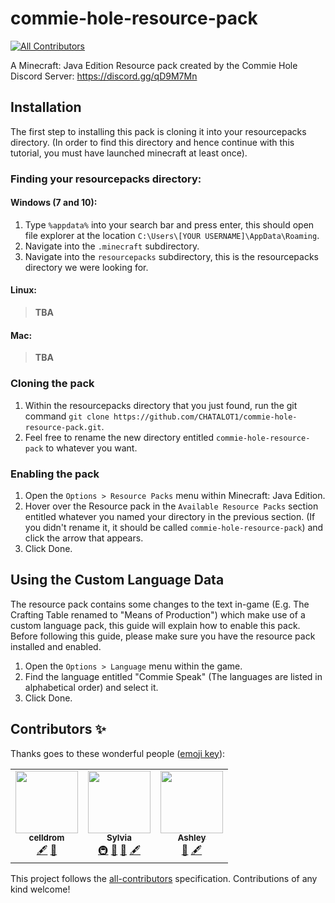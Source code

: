 # commie-hole-resource-pack
<!-- ALL-CONTRIBUTORS-BADGE:START - Do not remove or modify this section -->
[![All Contributors](https://img.shields.io/badge/all_contributors-3-orange.svg?style=flat-square)](#contributors-)
<!-- ALL-CONTRIBUTORS-BADGE:END -->

A Minecraft: Java Edition Resource pack created by the Commie Hole Discord Server: https://discord.gg/qD9M7Mn

## Installation

The first step to installing this pack is cloning it into your resourcepacks directory. (In order to find this directory and hence continue with this tutorial, you must have launched minecraft at least once).

### Finding your resourcepacks directory:

#### Windows (7 and 10):
1. Type `%appdata%` into your search bar and press enter, this should open file explorer at the location `C:\Users\[YOUR USERNAME]\AppData\Roaming`.
2. Navigate into the `.minecraft` subdirectory.
3. Navigate into the `resourcepacks` subdirectory, this is the resourcepacks directory we were looking for.
#### Linux:
> **TBA**
#### Mac:
> **TBA**

### Cloning the pack

1. Within the resourcepacks directory that you just found, run the git command `git clone https://github.com/CHATALOT1/commie-hole-resource-pack.git`.
2. Feel free to rename the new directory entitled `commie-hole-resource-pack` to whatever you want.

### Enabling the pack

1. Open the `Options > Resource Packs` menu within Minecraft: Java Edition.
2. Hover over the Resource pack in the `Available Resource Packs` section entitled whatever you named your directory in the previous section. (If you didn't rename it, it should be called `commie-hole-resource-pack`) and click the arrow that appears.
3. Click Done.

## Using the Custom Language Data

The resource pack contains some changes to the text in-game (E.g. The Crafting Table renamed to "Means of Production") which make use of a custom language pack, this guide will explain how to enable this pack. Before following this guide, please make sure you have the resource pack installed and enabled.

1. Open the `Options > Language` menu within the game.
2. Find the language entitled "Commie Speak" (The languages are listed in alphabetical order) and select it.
3. Click Done.
## Contributors ✨

Thanks goes to these wonderful people ([emoji key](https://allcontributors.org/docs/en/emoji-key)):

<!-- ALL-CONTRIBUTORS-LIST:START - Do not remove or modify this section -->
<!-- prettier-ignore-start -->
<!-- markdownlint-disable -->
<table>
  <tr>
    <td align="center"><a href="https://github.com/celldrom"><img src="https://avatars0.githubusercontent.com/u/61444637?v=4" width="100px;" alt=""/><br /><sub><b>celldrom</b></sub></a><br /><a href="#content-celldrom" title="Content">🖋</a> <a href="#design-celldrom" title="Design">🎨</a></td>
    <td align="center"><a href="https://github.com/CHATALOT1"><img src="https://avatars3.githubusercontent.com/u/41011078?v=4" width="100px;" alt=""/><br /><sub><b>Sylvia</b></sub></a><br /><a href="#infra-CHATALOT1" title="Infrastructure (Hosting, Build-Tools, etc)">🚇</a> <a href="#maintenance-CHATALOT1" title="Maintenance">🚧</a> <a href="#projectManagement-CHATALOT1" title="Project Management">📆</a> <a href="#content-CHATALOT1" title="Content">🖋</a></td>
    <td align="center"><a href="https://github.com/lunaark"><img src="https://avatars1.githubusercontent.com/u/40075495?v=4" width="100px;" alt=""/><br /><sub><b>Ashley</b></sub></a><br /><a href="#design-lunaark" title="Design">🎨</a> <a href="#content-lunaark" title="Content">🖋</a></td>
  </tr>
</table>

<!-- markdownlint-enable -->
<!-- prettier-ignore-end -->
<!-- ALL-CONTRIBUTORS-LIST:END -->

This project follows the [all-contributors](https://github.com/all-contributors/all-contributors) specification. Contributions of any kind welcome!